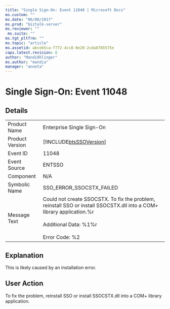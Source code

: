 ```yaml
---
title: "Single Sign-On: Event 11048 | Microsoft Docs"
ms.custom: ""
ms.date: "06/08/2017"
ms.prod: "biztalk-server"
ms.reviewer: ""
 ms.suite: ""
ms.tgt_pltfrm: ""
ms.topic: "article"
ms.assetid: abceb5ca-f772-4cc8-8e20-2cda8765575e
caps.latest.revision: 6
author: "MandiOhlinger"
ms.author: "mandia"
manager: "anneta"
---
```

# Single Sign-On: Event 11048
## Details  
  
|||  
|-|-|  
|Product Name|Enterprise Single Sign-On|  
|Product Version|[!INCLUDE[btsSSOVersion](../includes/btsssoversion-md.md)]|  
|Event ID|11048|  
|Event Source|ENTSSO|  
|Component|N/A|  
|Symbolic Name|SSO_ERROR_SSOCSTX_FAILED|  
|Message Text|Could not create SSOCSTX. To fix the problem, reinstall SSO or install SSOCSTX.dll into a COM+ library application.%r<br /><br /> Additional Data: %1%r<br /><br /> Error Code: %2|  
  
## Explanation  
 This is likely caused by an installation error.  
  
## User Action  
 To fix the problem, reinstall SSO or install SSOCSTX.dll into a COM+ library application.